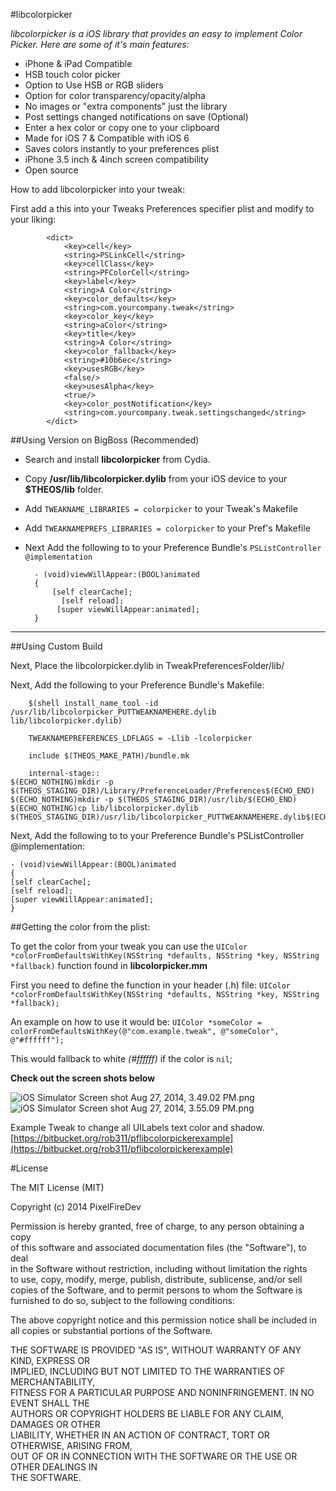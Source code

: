 #libcolorpicker 

_libcolorpicker is a iOS library that provides an easy to implement Color Picker.
Here are some of it's main features:_

* iPhone & iPad Compatible
* HSB touch color picker
* Option to Use HSB or RGB sliders
* Option for color transparency/opacity/alpha
* No images or "extra components" just the library
* Post settings changed notifications on save (Optional)
* Enter a hex color or copy one to your clipboard
* Made for iOS 7 & Compatible with iOS 6 
* Saves colors instantly to your preferences plist
* iPhone 3.5 inch & 4inch screen compatibility
* Open source

How to add libcolorpicker into your tweak:

First add a this into your Tweaks Preferences specifier plist and modify to your liking:

			<dict>
                <key>cell</key>
                <string>PSLinkCell</string>
                <key>cellClass</key>
                <string>PFColorCell</string>
                <key>label</key>
                <string>A Color</string>
                <key>color_defaults</key>
                <string>com.yourcompany.tweak</string>
                <key>color_key</key>
                <string>aColor</string>
                <key>title</key>
                <string>A Color</string>
                <key>color_fallback</key>
                <string>#10b6ec</string>
				<key>usesRGB</key>
				<false/>
				<key>usesAlpha</key>
				<true/>
                <key>color_postNotification</key>
                <string>com.yourcompany.tweak.settingschanged</string>
            </dict>
			
##Using Version on BigBoss (Recommended)
* Search and install __libcolorpicker__ from Cydia. 

* Copy __/usr/lib/libcolorpicker.dylib__ from your iOS device to your __$THEOS/lib__ folder.

* Add `TWEAKNAME_LIBRARIES = colorpicker` to your Tweak's Makefile

*  Add  `TWEAKNAMEPREFS_LIBRARIES = colorpicker` to your Pref's Makefile

* Next
 Add the following to to your Preference Bundle's `PSListController @implementation`

		- (void)viewWillAppear:(BOOL)animated
		{
  	  		[self clearCache];
 	 		  [self reload];  
   			 [super viewWillAppear:animated];
		}
		
-------------		


##Using Custom Build	
			
Next, Place the libcolorpicker.dylib in TweakPreferencesFolder/lib/

Next, Add the following to your Preference Bundle's Makefile:

		$(shell install_name_tool -id /usr/lib/libcolorpicker_PUTTWEAKNAMEHERE.dylib lib/libcolorpicker.dylib)

		TWEAKNAMEPREFERENCES_LDFLAGS = -Llib -lcolorpicker

		include $(THEOS_MAKE_PATH)/bundle.mk

		internal-stage::
	$(ECHO_NOTHING)mkdir -p $(THEOS_STAGING_DIR)/Library/PreferenceLoader/Preferences$(ECHO_END)
	$(ECHO_NOTHING)mkdir -p $(THEOS_STAGING_DIR)/usr/lib/$(ECHO_END)
	$(ECHO_NOTHING)cp lib/libcolorpicker.dylib $(THEOS_STAGING_DIR)/usr/lib/libcolorpicker_PUTTWEAKNAMEHERE.dylib$(ECHO_END)


Next, Add the following to to your Preference Bundle's PSListController @implementation:

	- (void)viewWillAppear:(BOOL)animated
	{
    [self clearCache];
    [self reload];  
    [super viewWillAppear:animated];
	}

##Getting the color from the plist:

To get the color from your tweak you can use the `UIColor *colorFromDefaultsWithKey(NSString *defaults, NSString *key, NSString *fallback)` function found in __libcolorpicker.mm__

First you need to define the function in your header (.h) file:
`UIColor *colorFromDefaultsWithKey(NSString *defaults, NSString *key, NSString *fallback);`

An example on how to use it would be:
	`UIColor *someColor = colorFromDefaultsWithKey(@"com.example.tweak", @"someColor", @"#ffffff");`
	
This would fallback to white *(#ffffff)* if the color is `nil`;



__Check out the screen shots below__

![iOS Simulator Screen shot Aug 27, 2014, 3.49.02 PM.png](https://bitbucket.org/repo/poAx5p/images/3203715933-iOS%20Simulator%20Screen%20shot%20Aug%2027,%202014,%203.49.02%20PM.png)![iOS Simulator Screen shot Aug 27, 2014, 3.55.09 PM.png](https://bitbucket.org/repo/poAx5p/images/3068646252-iOS%20Simulator%20Screen%20shot%20Aug%2027,%202014,%203.55.09%20PM.png)

Example Tweak to change all UILabels text color and shadow.
[https://bitbucket.org/rob311/pflibcolorpickerexample](https://bitbucket.org/rob311/pflibcolorpickerexample)

#License

The MIT License (MIT)

Copyright (c) 2014 PixelFireDev

Permission is hereby granted, free of charge, to any person obtaining a copy    
of this software and associated documentation files (the "Software"), to deal    
in the Software without restriction, including without limitation the rights    
to use, copy, modify, merge, publish, distribute, sublicense, and/or sell    
copies of the Software, and to permit persons to whom the Software is    
furnished to do so, subject to the following conditions:    

The above copyright notice and this permission notice shall be included in    
all copies or substantial portions of the Software.

THE SOFTWARE IS PROVIDED "AS IS", WITHOUT WARRANTY OF ANY KIND, EXPRESS OR    
IMPLIED, INCLUDING BUT NOT LIMITED TO THE WARRANTIES OF MERCHANTABILITY,    
FITNESS FOR A PARTICULAR PURPOSE AND NONINFRINGEMENT. IN NO EVENT SHALL THE    
AUTHORS OR COPYRIGHT HOLDERS BE LIABLE FOR ANY CLAIM, DAMAGES OR OTHER    
LIABILITY, WHETHER IN AN ACTION OF CONTRACT, TORT OR OTHERWISE, ARISING FROM,    
OUT OF OR IN CONNECTION WITH THE SOFTWARE OR THE USE OR OTHER DEALINGS IN    
THE SOFTWARE.
